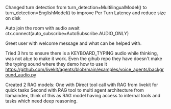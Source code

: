 Changed turn detection from turn_detection=MultilingualModel() to turn_detection=EnglishModel() to improve Per Turn Latency and reduce size on disk 

Auto join the room with audio
await ctx.connect(auto_subscribe=AutoSubscribe.AUDIO_ONLY)

Greet user with welcome message and what can be helped with.

Tried 3 hrs to ensure there is a KEYBOARD_TYPING audio while thinking, was not ab;e to make it work.
Even the gihub repo they have doesn't make the typing sound where they demo how to use it  https://github.com/livekit/agents/blob/main/examples/voice_agents/background_audio.py

Created 2 RAG models:
One with Direct tool call with RAG from livekit for quick tasks
Second with RAG tool to multi agent architecture from llamaindex, think of this as RAG model having access to internal tools and tasks which need deep reasoning.